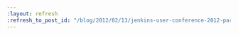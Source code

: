 ```yaml
---
:layout: refresh
:refresh_to_post_id: "/blog/2012/02/13/jenkins-user-conference-2012-paris"
---
```

